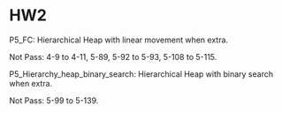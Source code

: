 # HW2

P5_FC: Hierarchical Heap with linear movement when extra.

Not Pass: 4-9 to 4-11, 5-89, 5-92 to 5-93, 5-108 to 5-115.

P5_Hierarchy_heap_binary_search: Hierarchical Heap with binary search when extra.

Not Pass: 5-99 to 5-139.
